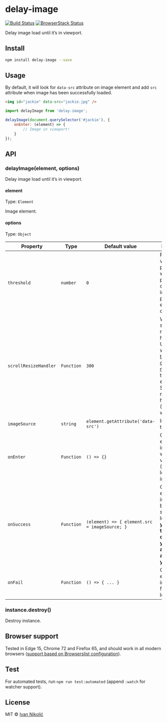 # delay-image

[![Build Status][ci-img]][ci]
[![BrowserStack Status][browserstack-img]][browserstack]

Delay image load until it’s in viewport.

## Install

```sh
npm install delay-image --save
```

## Usage

By default, it will look for `data-src` attribute on image element and add `src`
attribute when image has been successfully loaded.

```html
<img id="jackie" data-src="jackie.jpg" />
```

```js
import delayImage from 'delay-image';

delayImage(document.querySelector('#jackie'), {
	onEnter: (element) => {
		// Image in viewport!
	}
});
```

## API

### delayImage(element, options)

Delay image load until it’s in viewport.

#### element

Type: `Element`

Image element.

#### options

Type: `Object`

| Property              | Type       | Default value                                 | Description                                                                                                                                                                                                                                          |
| --------------------- | ---------- | --------------------------------------------- | ---------------------------------------------------------------------------------------------------------------------------------------------------------------------------------------------------------------------------------------------------- |
| `threshold`           | `number`   | `0`                                           | Positive value in pixels which will signal plugin to check for image presence earlier in document.                                                                                                                                                   |
| `scrollResizeHandler` | `Function` | `300`                                         | Window scroll and resize event handler. Useful if you want to use [throttle or debounce methods](https://github.com/niksy/element-within-viewport#throttle-debounce-scroll-resize) on those events. Should return new handler (original or wrapped). |
| `imageSource`         | `string`   | `element.getAttribute('data-src')`            | Image URL to load.                                                                                                                                                                                                                                   |
| `onEnter`             | `Function` | `() => {}`                                    | Callback to execute if image is within viewport (useful for loader initialization).                                                                                                                                                                  |
| `onSuccess`           | `Function` | `(element) => { element.src = imageSource; }` | Callback to execute if image has been successfully loaded. **If you define this callback, you need to add `src` attribute yourself.**                                                                                                                |
| `onFail`              | `Function` | `() => { ... }`                               | Callback to execute if image has failed to load.                                                                                                                                                                                                     |

### instance.destroy()

Destroy instance.

## Browser support

Tested in Edge 15, Chrome 72 and Firefox 65, and should work in all modern
browsers
([support based on Browserslist configuration](https://browserslist.dev/?q=bGFzdCAzIG1ham9yIHZlcnNpb25zLCBzaW5jZSAyMDE5LCBlZGdlID49IDE1LCBub3QgaWUgPiAw)).

## Test

For automated tests, run `npm run test:automated` (append `:watch` for watcher
support).

## License

MIT © [Ivan Nikolić](http://ivannikolic.com)

<!-- prettier-ignore-start -->

[ci]: https://travis-ci.com/niksy/delay-image
[ci-img]: https://travis-ci.com/niksy/delay-image.svg?branch=master
[browserstack]: https://www.browserstack.com/
[browserstack-img]: https://www.browserstack.com/automate/badge.svg?badge_key=MGV1ZTVGN0tFSHU5alpRUW54SFZwcnh1aDZrUHVOc3AySDdUenYyQkdHYz0tLW9vUjVjeG4rbU14YjNpbXpYU2tlV0E9PQ==--2683e49bc19f3e9bf2dbd4c65fa7a3a8e6809318

<!-- prettier-ignore-end -->

